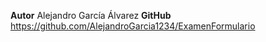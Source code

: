 **Autor** Alejandro García Álvarez
**GitHub** https://github.com/AlejandroGarcia1234/ExamenFormulario